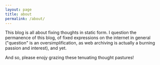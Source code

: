 ```yaml
---
layout: page
title: about
permalink: /about/
---
```


This blog is all about fixing thoughts in static form.  I question the permanence of this blog, of fixed expressions on the internet in general ("question" is an oversimplification, as web archiving is actually a burning passion and interest), and yet.

And so, please enojy grazing these tenuating thought pastures!
